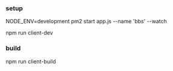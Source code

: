 ### setup
NODE_ENV=development pm2 start app.js --name 'bbs' --watch

npm run client-dev

### build
npm run client-build